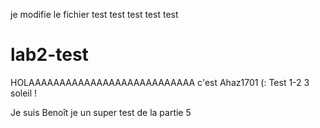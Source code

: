 je modifie le fichier
test test test test test
# lab2-test

HOLAAAAAAAAAAAAAAAAAAAAAAAAAAA c'est Ahaz1701 (:
Test 1-2
3 soleil !

Je suis Benoît
je un super test de la partie 5
